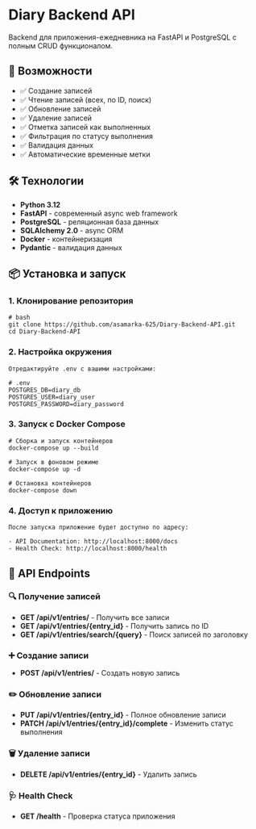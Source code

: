 # Diary Backend API

Backend для приложения-ежедневника на FastAPI и PostgreSQL с полным CRUD функционалом.

## 🚀 Возможности

- ✅ Создание записей
- ✅ Чтение записей (всех, по ID, поиск)
- ✅ Обновление записей
- ✅ Удаление записей
- ✅ Отметка записей как выполненных
- ✅ Фильтрация по статусу выполнения
- ✅ Валидация данных
- ✅ Автоматические временные метки

## 🛠️ Технологии

- **Python 3.12**
- **FastAPI** - современный async web framework
- **PostgreSQL** - реляционная база данных
- **SQLAlchemy 2.0** - async ORM
- **Docker** - контейнеризация
- **Pydantic** - валидация данных

## 📦 Установка и запуск

### 1. Клонирование репозитория
```
# bash
git clone https://github.com/asamarka-625/Diary-Backend-API.git
cd Diary-Backend-API
```

### 2. Настройка окружения
```
Отредактируйте .env с вашими настройками:

# .env
POSTGRES_DB=diary_db
POSTGRES_USER=diary_user
POSTGRES_PASSWORD=diary_password
```

### 3. Запуск с Docker Compose
```
# Сборка и запуск контейнеров
docker-compose up --build

# Запуск в фоновом режиме
docker-compose up -d

# Остановка контейнеров
docker-compose down
```

### 4. Доступ к приложению
```
После запуска приложение будет доступно по адресу:

- API Documentation: http://localhost:8000/docs
- Health Check: http://localhost:8000/health
```

## 📡 API Endpoints

### 🔍 Получение записей
- **GET /api/v1/entries/** - Получить все записи
- **GET /api/v1/entries/{entry_id}** - Получить запись по ID
- **GET /api/v1/entries/search/{query}** - Поиск записей по заголовку

### ➕ Создание записи
- **POST /api/v1/entries/** - Создать новую запись

### ✏️ Обновление записи
- **PUT /api/v1/entries/{entry_id}** - Полное обновление записи
- **PATCH /api/v1/entries/{entry_id}/complete** - Изменить статус выполнения

### 🗑️ Удаление записи
- **DELETE /api/v1/entries/{entry_id}** - Удалить запись

### 🩺 Health Check
- **GET /health** - Проверка статуса приложения